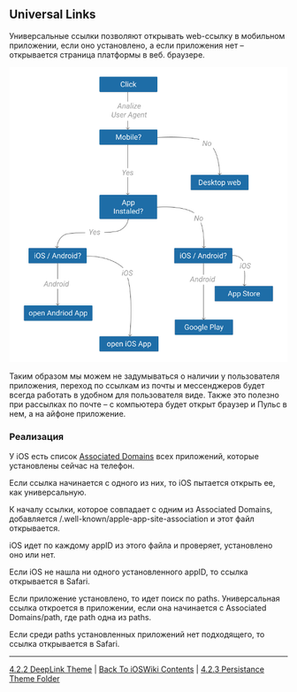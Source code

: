 ## Universal Links

Универсальные ссылки позволяют открывать web-ссылку в мобильном приложении, если оно установлено, а если приложения нет – открывается страница платформы в веб. браузере.

![](https://github.com/eldaroid/pictures/blob/master/iOSWiki/IosDevTools/universal_links.png?raw=true)

Таким образом мы можем не задумываться о наличии у пользователя приложения, переход по ссылкам из почты и мессенджеров будет всегда работать в удобном для пользователя виде. Также это полезно при рассылках по почте – с компьютера будет открыт браузер и Пульс в нем, а на айфоне приложение.

### Реализация

У iOS есть список [Associated Domains](https://developer.apple.com/documentation/xcode/supporting-associated-domains) всех приложений, которые установлены сейчас на телефон.

Если ссылка начинается с одного из них, то iOS пытается открыть ее, как универсальную. 

К началу ссылки, которое совпадает с одним из Associated Domains, добавляется /.well-known/apple-app-site-association и этот файл открывается.

iOS идет по каждому appID из этого файла и проверяет, установлено оно или нет. 

Если iOS не нашла ни одного установленного appID, то ссылка открывается в Safari.

Если приложение установлено, то идет поиск по paths. Универсальная ссылка откроется в приложении, если она начинается с Associated Domains/path, где path одна из paths.

Если среди paths установленных приложений нет подходящего, то ссылка открывается в Safari.

---

[4.2.2 DeepLink Theme](./4.2.2.2%20Deeplink.md) | [Back To iOSWiki Contents](https://github.com/eldaroid/iOSWiki) | [4.2.3 Persistance Theme Folder](../4.2.3%20Persistence/)
